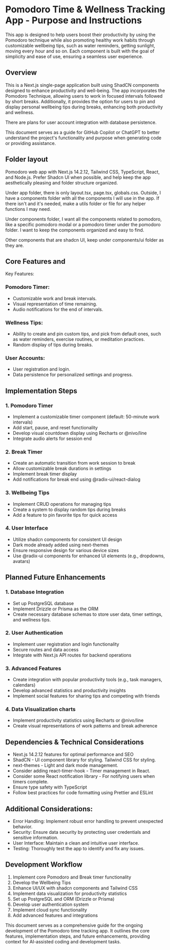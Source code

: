 # Pomodoro Time & Wellness Tracking App - Purpose and Instructions

  This app is designed to help users boost their productivity by using the Pomodoro technique while also promoting healthy work habits through customizable wellbeing tips, such as water reminders, getting sunlight, moving every hour and so on. Each component is built with the goal of simplicity and ease of use, ensuring a seamless user experience.

## Overview

  This is a Next.js single-page application built using ShadCN components designed to enhance productivity and well-being. The app incorporates the Pomodoro Technique, allowing users to work in focused intervals followed by short breaks. Additionally, it provides the option for users to pin and display personal wellbeing tips during breaks, enhancing both productivity and wellness.

  There are plans for user account integration with database persistence.

  This document serves as a guide for GitHub Copilot or ChatGPT to better understand the project's functionality and purpose when generating code or providing assistance.


## Folder layout

  Pomodoro web app with Next.js 14.2.12, Tailwind CSS, TypeScript, React, and Node.js. Prefer Shadcn UI when possible, and help keep the app aesthetically pleasing and folder structure organized.

  Under app folder, there is only layout.tsx, page.tsx, globals.css. Outside, I have a components folder with all the components I will use in the app. If there isn't and it's needed, make a utils folder or file for any helper functions I may need.

  Under components folder, I want all the components related to pomodoro, like a specific pomodoro modal or a pomodoro timer under the pomodoro folder. I want to keep the components organized and easy to find.

  Other components that are shadcn UI, keep under components/ui folder as they are.

## Core Features and 
  Key Features:

  ### Pomodoro Timer:
  - Customizable work and break intervals.
  - Visual representation of time remaining.
  - Audio notifications for the end of intervals.

  ### Wellness Tips:
  - Ability to create and pin custom tips, and pick from default ones, such as water reminders, exercise routines, or meditation practices.
  - Random display of tips during breaks.

  ### User Accounts:
  - User registration and login.
  - Data persistence for personalized settings and progress.

## Implementation Steps
  ### 1. Pomodoro Timer
  - Implement a customizable timer component (default: 50-minute work intervals)
  - Add start, pause, and reset functionality
  - Develop visual countdown display using Recharts or @nivo/line
  - Integrate audio alerts for session end

  ### 2. Break Timer
  - Create an automatic transition from work session to break
  - Allow customizable break durations in settings
  - Implement break timer display
  - Add notifications for break end using @radix-ui/react-dialog

  ### 3. Wellbeing Tips
  - Implement CRUD operations for managing tips
  - Create a system to display random tips during breaks
  - Add a feature to pin favorite tips for quick access

  ### 4. User Interface
  - Utilize shadcn components for consistent UI design
  - Dark mode already added using next-themes
  - Ensure responsive design for various device sizes
  - Use @radix-ui components for enhanced UI elements (e.g., dropdowns, avatars)

## Planned Future Enhancements
  ### 1. Database Integration
  - Set up PostgreSQL database
  - Implement Drizzle or Prisma as the ORM
  - Create necessary database schemas to store user data, timer settings, and wellness tips.

  ### 2. User Authentication
  - Implement user registration and login functionality
  - Secure routes and data access
  - Integrate with Next.js API routes for backend operations

  ### 3. Advanced Features
  - Create integration with popular productivity tools (e.g., task managers, calendars)
  - Develop advanced statistics and productivity insights
  - Implement social features for sharing tips and competing with friends

  ### 4. Data Visualization charts
  - Implement productivity statistics using Recharts or @nivo/line
  - Create visual representations of work patterns and break adherence

## Dependencies & Technical Considerations

- Next.js 14.2.12 features for optimal performance and SEO
- ShadCN - UI component library for styling. Tailwind CSS for styling.
- next-themes - Light and dark mode management.
- Consider adding react-timer-hook - Timer management in React.
- Consider some React notification library - For notifying users when timers complete.
- Ensure type safety with TypeScript
- Follow best practices for code formatting using Prettier and ESLint

## Additional Considerations:

- Error Handling: Implement robust error handling to prevent unexpected behavior.
- Security: Ensure data security by protecting user credentials and sensitive information.
- User Interface: Maintain a clean and intuitive user interface.
- Testing: Thoroughly test the app to identify and fix any issues.

## Development Workflow

1. Implement core Pomodoro and Break timer functionality
2. Develop the Wellbeing Tips
3. Enhance UI/UX with shadcn components and Tailwind CSS
4. Implement data visualization for productivity statistics
5. Set up PostgreSQL and ORM (Drizzle or Prisma)
6. Develop user authentication system
7. Implement cloud sync functionality
8. Add advanced features and integrations

This document serves as a comprehensive guide for the ongoing development of the Pomodoro time tracking app. It outlines the core features, implementation steps, and future enhancements, providing context for AI-assisted coding and development tasks.



